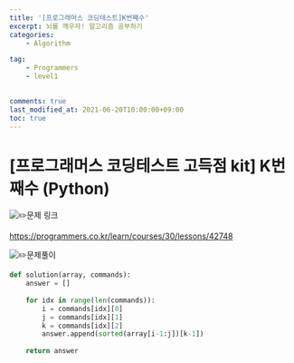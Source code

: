 ```yaml
---
title: '[프로그래머스 코딩테스트]K번째수'
excerpt: 뇌를 깨우자! 알고리즘 공부하기
categories:
    - Algorithm

tag:
    - Programmers
    - level1
    

comments: true
last_modified_at: 2021-06-20T10:00:00+09:00
toc: true
---
```


# [프로그래머스 코딩테스트 고득점 kit] K번째수 (Python)

![:pencil2:](https://github.githubassets.com/images/icons/emoji/unicode/270f.png)문제 링크

https://programmers.co.kr/learn/courses/30/lessons/42748



![:pencil2:](https://github.githubassets.com/images/icons/emoji/unicode/270f.png)문제풀이



```python
def solution(array, commands):
    answer = []
    
    for idx in range(len(commands)):
        i = commands[idx][0]
        j = commands[idx][1]
        k = commands[idx][2]
        answer.append(sorted(array[i-1:j])[k-1])
    
    return answer
```

